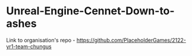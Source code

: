 # Unreal-Engine-Cennet-Down-to-ashes

Link to organisation's repo - https://github.com/PlaceholderGames/2122-yr1-team-chungus
